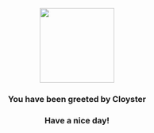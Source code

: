 <p align="center">
    <img src="https://raw.githubusercontent.com/PokeAPI/sprites/master/sprites/pokemon/91.png" width="150" height="150">
</p>
<h3 align="center">You have been greeted by  <b>Cloyster</b></h3>
<h3 align="center">Have a nice day!</h3>
